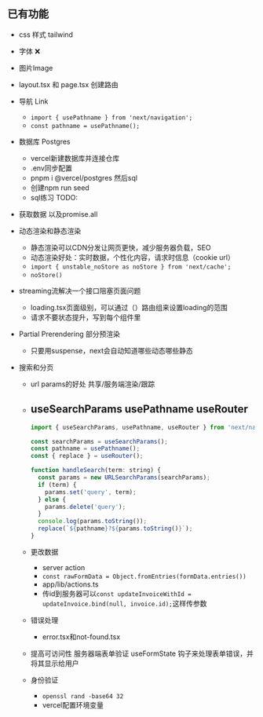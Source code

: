 ## 已有功能

- css 样式 tailwind
- 字体 ❌
- 图片Image
- layout.tsx 和 page.tsx 创建路由
- 导航 Link
  - `import { usePathname } from 'next/navigation';`
  - `const pathname = usePathname();`
- 数据库 Postgres
  - vercel新建数据库并连接仓库
  - .env同步配置
  - pnpm i @vercel/postgres 然后sql
  - 创建npm run seed
  - sql练习 TODO:
- 获取数据 以及promise.all
- 动态渲染和静态渲染
  - 静态渲染可以CDN分发让网页更快，减少服务器负载，SEO
  - 动态渲染好处：实时数据，个性化内容，请求时信息（cookie url）
  - `import { unstable_noStore as noStore } from 'next/cache';`
  - `noStore()`
- streaming流解决一个接口阻塞页面问题
  - loading.tsx页面级别，可以通过（）路由组来设置loading的范围
  - 请求不要状态提升，写到每个组件里
- Partial Prerendering 部分预渲染
  - 只要用suspense，next会自动知道哪些动态哪些静态
- 搜索和分页

  - url params的好处 共享/服务端渲染/跟踪
  - ## useSearchParams usePathname useRouter

    ```js
    import { useSearchParams, usePathname, useRouter } from 'next/navigation';

    const searchParams = useSearchParams();
    const pathname = usePathname();
    const { replace } = useRouter();

    function handleSearch(term: string) {
      const params = new URLSearchParams(searchParams);
      if (term) {
        params.set('query', term);
      } else {
        params.delete('query');
      }
      console.log(params.toString());
      replace(`${pathname}?${params.toString()}`);
    }
    ```

  - 更改数据
    - server action
    - `const rawFormData = Object.fromEntries(formData.entries())`
    - app/lib/actions.ts
    - 传id到服务器可以`const updateInvoiceWithId = updateInvoice.bind(null, invoice.id);`这样传参数
  - 错误处理
    - error.tsx和not-found.tsx
  - 提高可访问性 服务器端表单验证 useFormState 钩子来处理表单错误，并将其显示给用户
  - 身份验证
    - `openssl rand -base64 32`
    - vercel配置环境变量
